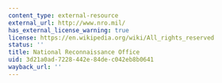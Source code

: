 ```yaml
---
content_type: external-resource
external_url: http://www.nro.mil/
has_external_license_warning: true
license: https://en.wikipedia.org/wiki/All_rights_reserved
status: ''
title: National Reconnaissance Office
uid: 3d21a0ad-7228-442e-84de-c042eb8b0641
wayback_url: ''
---
```


